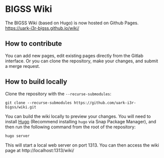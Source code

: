 # BIGSS Wiki

The BIGSS Wiki (based on Hugo) is now hosted on Github Pages.  
https://uark-i3r-bigss.github.io/wiki/

## How to contribute

You can add new pages, edit existing pages directly from the Gitlab interface. Or you can clone the repository, make your changes, and submit a merge request.

## How to build locally

Clone the repository with the `--recurse-submodules`:

```
git clone --recurse-submodules https://github.com/uark-i3r-bigss/wiki.git
```

You can build the wiki locally to preview your changes. You will need to install [Hugo](https://gohugo.io/) (Recommend installing `hugo` via Snap Package Manager), and then run the following command from the root of the repository:

```bash
hugo server
```

This will start a local web server on port 1313. You can then access the wiki page at http://localhost:1313/wiki/